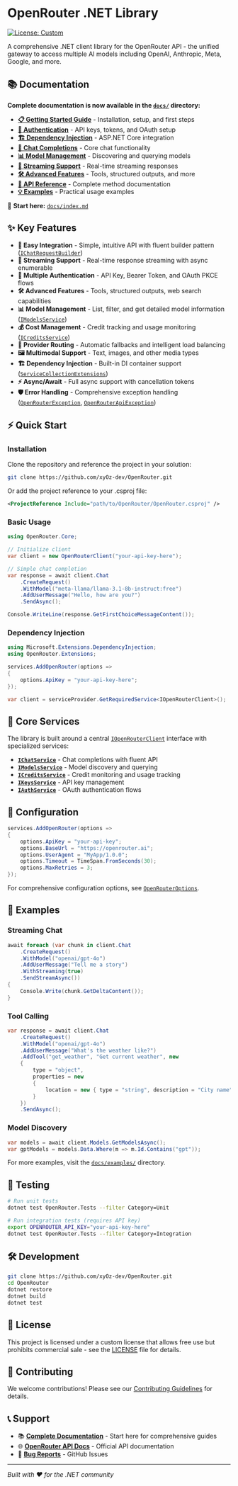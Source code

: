 # OpenRouter .NET Library

[![License: Custom](https://img.shields.io/badge/License-Custom-blue.svg)](LICENSE)

A comprehensive .NET client library for the OpenRouter API - the unified gateway to access multiple AI models including OpenAI, Anthropic, Meta, Google, and more.

## 📚 Documentation

**Complete documentation is now available in the [`docs/`](docs/) directory:**

- **[📋 Getting Started Guide](docs/getting-started.md)** - Installation, setup, and first steps
- **[🔐 Authentication](docs/authentication.md)** - API keys, tokens, and OAuth setup
- **[🏗️ Dependency Injection](docs/dependency-injection.md)** - ASP.NET Core integration
- **[💬 Chat Completions](docs/features/chat-completions.md)** - Core chat functionality
- **[📊 Model Management](docs/features/models.md)** - Discovering and querying models
- **[🔄 Streaming Support](docs/features/streaming.md)** - Real-time streaming responses
- **[🛠️ Advanced Features](docs/advanced/)** - Tools, structured outputs, and more
- **[📖 API Reference](docs/api-reference/)** - Complete method documentation
- **[💡 Examples](docs/examples/)** - Practical usage examples

🚀 **Start here:** [`docs/index.md`](docs/index.md)

## ✨ Key Features

- **🚀 Easy Integration** - Simple, intuitive API with fluent builder pattern ([`IChatRequestBuilder`](OpenRouter/Services/Chat/IChatRequestBuilder.cs:1))
- **🔄 Streaming Support** - Real-time response streaming with async enumerable
- **🔐 Multiple Authentication** - API Key, Bearer Token, and OAuth PKCE flows
- **🛠️ Advanced Features** - Tools, structured outputs, web search capabilities
- **📊 Model Management** - List, filter, and get detailed model information ([`IModelsService`](OpenRouter/Core/IOpenRouterClient.cs:12))
- **💰 Cost Management** - Credit tracking and usage monitoring ([`ICreditsService`](OpenRouter/Core/IOpenRouterClient.cs:13))
- **🔧 Provider Routing** - Automatic fallbacks and intelligent load balancing
- **🖼️ Multimodal Support** - Text, images, and other media types
- **🏗️ Dependency Injection** - Built-in DI container support ([`ServiceCollectionExtensions`](OpenRouter/Extensions/ServiceCollectionExtensions.cs:16))
- **⚡ Async/Await** - Full async support with cancellation tokens
- **🛡️ Error Handling** - Comprehensive exception handling ([`OpenRouterException`](OpenRouter/Exceptions/OpenRouterException.cs:3), [`OpenRouterApiException`](OpenRouter/Exceptions/OpenRouterApiException.cs:3))

## ⚡ Quick Start

### Installation

Clone the repository and reference the project in your solution:

```bash
git clone https://github.com/xyOz-dev/OpenRouter.git
```

Or add the project reference to your .csproj file:

```xml
<ProjectReference Include="path/to/OpenRouter/OpenRouter.csproj" />
```

### Basic Usage

```csharp
using OpenRouter.Core;

// Initialize client
var client = new OpenRouterClient("your-api-key-here");

// Simple chat completion
var response = await client.Chat
    .CreateRequest()
    .WithModel("meta-llama/llama-3.1-8b-instruct:free")
    .AddUserMessage("Hello, how are you?")
    .SendAsync();

Console.WriteLine(response.GetFirstChoiceMessageContent());
```

### Dependency Injection

```csharp
using Microsoft.Extensions.DependencyInjection;
using OpenRouter.Extensions;

services.AddOpenRouter(options =>
{
    options.ApiKey = "your-api-key-here";
});

var client = serviceProvider.GetRequiredService<IOpenRouterClient>();
```

## 🎯 Core Services

The library is built around a central [`IOpenRouterClient`](OpenRouter/Core/IOpenRouterClient.cs:9) interface with specialized services:

- **[`IChatService`](OpenRouter/Core/IOpenRouterClient.cs:11)** - Chat completions with fluent API
- **[`IModelsService`](OpenRouter/Core/IOpenRouterClient.cs:12)** - Model discovery and querying
- **[`ICreditsService`](OpenRouter/Core/IOpenRouterClient.cs:13)** - Credit monitoring and usage tracking
- **[`IKeysService`](OpenRouter/Core/IOpenRouterClient.cs:14)** - API key management
- **[`IAuthService`](OpenRouter/Core/IOpenRouterClient.cs:15)** - OAuth authentication flows

## 🔧 Configuration

```csharp
services.AddOpenRouter(options =>
{
    options.ApiKey = "your-api-key";
    options.BaseUrl = "https://openrouter.ai";
    options.UserAgent = "MyApp/1.0.0";
    options.Timeout = TimeSpan.FromSeconds(30);
    options.MaxRetries = 3;
});
```

For comprehensive configuration options, see [`OpenRouterOptions`](OpenRouter/Core/IOpenRouterClient.cs:21).

## 🚀 Examples

### Streaming Chat
```csharp
await foreach (var chunk in client.Chat
    .CreateRequest()
    .WithModel("openai/gpt-4o")
    .AddUserMessage("Tell me a story")
    .WithStreaming(true)
    .SendStreamAsync())
{
    Console.Write(chunk.GetDeltaContent());
}
```

### Tool Calling
```csharp
var response = await client.Chat
    .CreateRequest()
    .WithModel("openai/gpt-4o")
    .AddUserMessage("What's the weather like?")
    .AddTool("get_weather", "Get current weather", new
    {
        type = "object",
        properties = new
        {
            location = new { type = "string", description = "City name" }
        }
    })
    .SendAsync();
```

### Model Discovery
```csharp
var models = await client.Models.GetModelsAsync();
var gptModels = models.Data.Where(m => m.Id.Contains("gpt"));
```

For more examples, visit the [`docs/examples/`](docs/examples/) directory.

## 🧪 Testing

```bash
# Run unit tests
dotnet test OpenRouter.Tests --filter Category=Unit

# Run integration tests (requires API key)
export OPENROUTER_API_KEY="your-api-key-here"
dotnet test OpenRouter.Tests --filter Category=Integration
```

## 🛠️ Development

```bash
git clone https://github.com/xyOz-dev/OpenRouter.git
cd OpenRouter
dotnet restore
dotnet build
dotnet test
```

## 📄 License

This project is licensed under a custom license that allows free use but prohibits commercial sale - see the [LICENSE](LICENSE) file for details.

## 🤝 Contributing

We welcome contributions! Please see our [Contributing Guidelines](CONTRIBUTING.md) for details.

## 📞 Support

- 📚 **[Complete Documentation](docs/index.md)** - Start here for comprehensive guides
- 🌐 **[OpenRouter API Docs](https://openrouter.ai/docs)** - Official API documentation
- 🐛 **[Bug Reports](https://github.com/xyOz-dev/OpenRouter/issues)** - GitHub Issues

---

*Built with ❤️ for the .NET community*